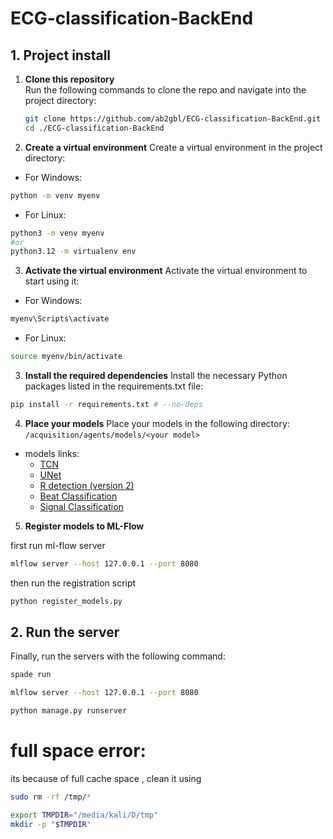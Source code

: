 # ECG-classification-BackEnd

## 1. Project install

1. **Clone this repository**  
   Run the following commands to clone the repo and navigate into the project directory:
   ```bash
   git clone https://github.com/ab2gbl/ECG-classification-BackEnd.git
   cd ./ECG-classification-BackEnd
   ```
2. **Create a virtual environment**
   Create a virtual environment in the project directory:

- For Windows:

```bash
python -m venv myenv
```

- For Linux:

```bash
python3 -m venv myenv
#or
python3.12 -m virtualenv env
```

3. **Activate the virtual environment**
   Activate the virtual environment to start using it:

- For Windows:

```bash
myenv\Scripts\activate
```

- For Linux:

```bash
source myenv/bin/activate
```

3. **Install the required dependencies**
   Install the necessary Python packages listed in the requirements.txt file:

```bash
pip install -r requirements.txt # --no-deps
```

4. **Place your models**
   Place your models in the following directory:
   `/acquisition/agents/models/<your model>`

- models links:
  - [TCN](https://drive.google.com/file/d/1HpYazmdleuyBTERfswcsJzbq7Vgp4MCS/view?usp=sharing)
  - [UNet](https://www.kaggle.com/models/abdessamiguebli/unet-model-for-ecg-mask-detection/pyTorch/default)
  - [R detection (version 2)](https://www.kaggle.com/models/abdessamiguebli/r-detection)
  - [Beat Classification](https://www.kaggle.com/models/abdessamiguebli/ecg-beat-classification-model)
  - [Signal Classification](https://www.kaggle.com/models/abdessamiguebli/ecg-signal-classification)

5. **Register models to ML-Flow**

first run ml-flow server

```bash
mlflow server --host 127.0.0.1 --port 8080
```

then run the registration script

```bash
python register_models.py
```

## 2. **Run the server**

Finally, run the servers with the following command:

```bash
spade run
```

```bash
mlflow server --host 127.0.0.1 --port 8080
```

```bash
python manage.py runserver
```

# full space error:

its because of full cache space , clean it using

```bash
sudo rm -rf /tmp/*
```

```bash
export TMPDIR="/media/kali/D/tmp"
mkdir -p "$TMPDIR"
```
